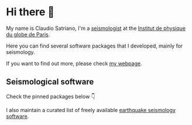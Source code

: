 # Hi there 👋

My name is Claudio Satriano, I'm a [seismologist](https://en.wikipedia.org/wiki/Seismology) at the [Institut de physique du globe de Paris](https://www.ipgp.fr).

Here you can find several software packages that I developed, mainly for seismology.

If you want to find out more, please check [my webpage](https://www.ipgp.fr/~satriano).

## Seismological software

Check the pinned packages below 👇

I also maintain a curated list of freely available [earthquake seismology software](https://github.com/claudiodsf/earthquake_seismology_software).

<!--
**claudiodsf/claudiodsf** is a ✨ _special_ ✨ repository because its `README.md` (this file) appears on your GitHub profile.

Here are some ideas to get you started:

- 🔭 I’m currently working on ...
- 🌱 I’m currently learning ...
- 👯 I’m looking to collaborate on ...
- 🤔 I’m looking for help with ...
- 💬 Ask me about ...
- 📫 How to reach me: ...
- 😄 Pronouns: ...
- ⚡ Fun fact: ...
-->
